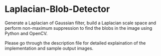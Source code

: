 # Laplacian-Blob-Detector
Generate a Laplacian of Gaussian filter, build a Laplacian scale space and perform non-maximum suppression to find the blobs in the image using Python and OpenCV.


Please go through the description file for detailed explaination of the implementation and sample output images. 
